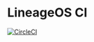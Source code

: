 # LineageOS CI

[![CircleCI](https://circleci.com/gh/lineageos-dev/ci.svg?style=svg)](https://circleci.com/gh/lineageos-dev/ci)
